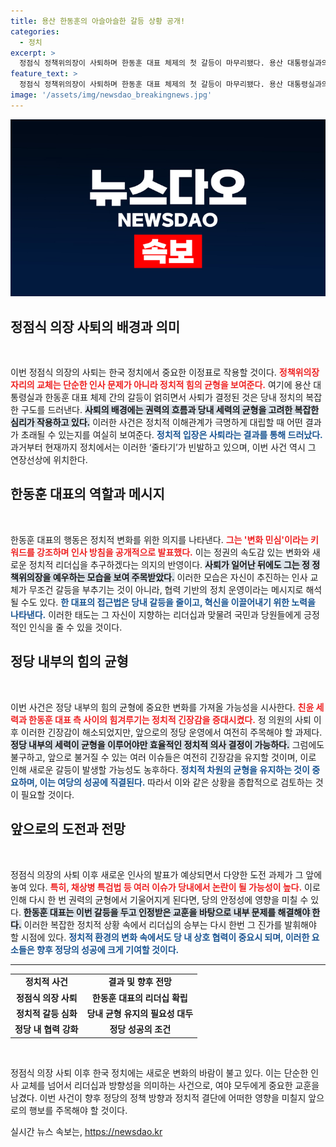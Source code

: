 ```yaml
---
title: 용산 한동훈의 아슬아슬한 갈등 상황 공개!
categories:
  - 정치
excerpt: >
  정점식 정책위의장이 사퇴하며 한동훈 대표 체제의 첫 갈등이 마무리됐다. 용산 대통령실과의 마찰 속에서도 양측은 충돌을 피하고, 당의 미래를 위해 새 인사를 예고하고 있다. 앞으로의 정치적 이슈 해결이 주목된다.
feature_text: >
  정점식 정책위의장이 사퇴하며 한동훈 대표 체제의 첫 갈등이 마무리됐다. 용산 대통령실과의 마찰 속에서도 양측은 충돌을 피하고, 당의 미래를 위해 새 인사를 예고하고 있다. 앞으로의 정치적 이슈 해결이 주목된다.
image: '/assets/img/newsdao_breakingnews.jpg'
---
```


<p><img src="/assets/img/newsdao_breakingnews.jpg" alt="koreaapp 속보" /></p>

<h2 data-ke-size="size26">정점식 의장 사퇴의 배경과 의미</h2>

<p data-ke-size="size16">&nbsp;</p>

<p>이번 정점식 의장의 사퇴는 한국 정치에서 중요한 이정표로 작용할 것이다. <b><span style="color: #ee2323;">정책위의장 자리의 교체는 단순한 인사 문제가 아니라 정치적 힘의 균형을 보여준다.</span></b> 여기에 용산 대통령실과 한동훈 대표 체제 간의 갈등이 얽히면서 사퇴가 결정된 것은 당내 정치의 복잡한 구도를 드러낸다. <b><span style="background-color: #21538527;">사퇴의 배경에는 권력의 흐름과 당내 세력의 균형을 고려한 복잡한 심리가 작용하고 있다.</span></b> 이러한 사건은 정치적 이해관계가 극명하게 대립할 때 어떤 결과가 초래될 수 있는지를 여실히 보여준다. <b><span style="color: #1a5490;">정치적 입장은 사퇴라는 결과를 통해 드러났다.</span></b> 과거부터 현재까지 정치에서는 이러한 ‘줄타기’가 빈발하고 있으며, 이번 사건 역시 그 연장선상에 위치한다.</p>

<h2 data-ke-size="size26">한동훈 대표의 역할과 메시지</h2>

<p data-ke-size="size16">&nbsp;</p>

<p>한동훈 대표의 행동은 정치적 변화를 위한 의지를 나타낸다. <b><span style="color: #ee2323;">그는 '변화 민심'이라는 키워드를 강조하며 인사 방침을 공개적으로 발표했다.</span></b> 이는 정권의 속도감 있는 변화와 새로운 정치적 리더십을 추구하겠다는 의지의 반영이다. <b><span style="background-color: #21538527;">사퇴가 일어난 뒤에도 그는 정 정책위의장을 예우하는 모습을 보여 주목받았다.</span></b> 이러한 모습은 자신이 추진하는 인사 교체가 무조건 갈등을 부추기는 것이 아니라, 협력 기반의 정치 운영이라는 메시지로 해석될 수도 있다. <b><span style="color: #1a5490;">한 대표의 접근법은 당내 갈등을 줄이고, 혁신을 이끌어내기 위한 노력을 나타낸다.</span></b> 이러한 태도는 그 자신이 지향하는 리더십과 맞물려 국민과 당원들에게 긍정적인 인식을 줄 수 있을 것이다.</p>

<h2 data-ke-size="size26">정당 내부의 힘의 균형</h2>

<p data-ke-size="size16">&nbsp;</p>

<p>이번 사건은 정당 내부의 힘의 균형에 중요한 변화를 가져올 가능성을 시사한다. <b><span style="color: #ee2323;">친윤 세력과 한동훈 대표 측 사이의 힘겨루기는 정치적 긴장감을 증대시켰다.</span></b> 정 의원의 사퇴 이후 이러한 긴장감이 해소되었지만, 앞으로의 정당 운영에서 여전히 주목해야 할 과제다. <b><span style="background-color: #21538527;">정당 내부의 세력이 균형을 이루어야만 효율적인 정치적 의사 결정이 가능하다.</span></b> 그럼에도 불구하고, 앞으로 불거질 수 있는 여러 이슈들은 여전히 긴장감을 유지할 것이며, 이로 인해 새로운 갈등이 발생할 가능성도 농후하다. <b><span style="color: #1a5490;">정치적 차원의 균형을 유지하는 것이 중요하며, 이는 여당의 성공에 직결된다.</span></b> 따라서 이와 같은 상황을 종합적으로 검토하는 것이 필요할 것이다.</p>

<h2 data-ke-size="size26">앞으로의 도전과 전망</h2>

<p data-ke-size="size16">&nbsp;</p>

<p>정점식 의장의 사퇴 이후 새로운 인사의 발표가 예상되면서 다양한 도전 과제가 그 앞에 놓여 있다. <b><span style="color: #ee2323;">특히, 채상병 특검법 등 여러 이슈가 당내에서 논란이 될 가능성이 높다.</span></b> 이로 인해 다시 한 번 권력의 균형에서 기울어지게 된다면, 당의 안정성에 영향을 미칠 수 있다. <b><span style="background-color: #21538527;">한동훈 대표는 이번 갈등을 두고 인정받은 교훈을 바탕으로 내부 문제를 해결해야 한다.</span></b> 이러한 복잡한 정치적 상황 속에서 리더십의 승부는 다시 한번 그 진가를 발휘해야 할 시점에 있다. <b><span style="color: #1a5490;">정치적 환경의 변화 속에서도 당 내 상호 협력이 중요시 되며, 이러한 요소들은 향후 정당의 성공에 크게 기여할 것이다.</span></b></p>

<hr />

<table style="width: 100%; border-collapse: collapse;">
    <tbody>
        <tr>
            <td style="text-align: center; height: 17px;"><b>정치적 사건</b></td>
            <td style="text-align: center; height: 17px;"><b>결과 및 향후 전망</b></td>
        </tr>
        <tr>
            <td style="text-align: center; height: 17px;"><b>정점식 의장 사퇴</b></td>
            <td style="text-align: center; height: 17px;"><b>한동훈 대표의 리더십 확립</b></td>
        </tr>
        <tr>
            <td style="text-align: center; height: 17px;"><b>정치적 갈등 심화</b></td>
            <td style="text-align: center; height: 17px;"><b>당내 균형 유지의 필요성 대두</b></td>
        </tr>
        <tr>
            <td style="text-align: center; height: 17px;"><b>정당 내 협력 강화</b></td>
            <td style="text-align: center; height: 17px;"><b>정당 성공의 조건</b></td>
        </tr>
    </tbody>
</table>

<p data-ke-size="size16">&nbsp;</p>

<p>정점식 의장 사퇴 이후 한국 정치에는 새로운 변화의 바람이 불고 있다. 이는 단순한 인사 교체를 넘어서 리더십과 방향성을 의미하는 사건으로, 여야 모두에게 중요한 교훈을 남겼다. 이번 사건이 향후 정당의 정책 방향과 정치적 결단에 어떠한 영향을 미칠지 앞으로의 행보를 주목해야 할 것이다.</p>
실시간 뉴스 속보는, <a href="https://newsdao.kr" rel="dofollow">https://newsdao.kr</a>


